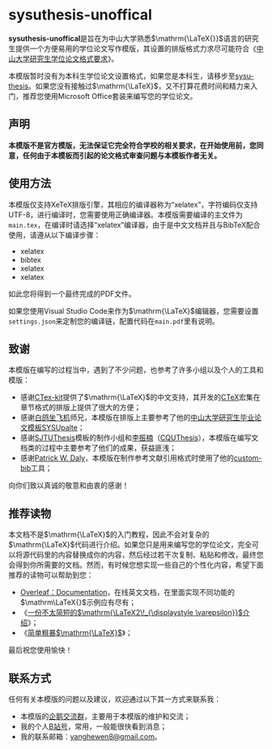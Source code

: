 # sysuthesis-unoffical

**sysuthesis-unoffical**是旨在为中山大学熟悉$\mathrm{\LaTeX{}}$语言的研究生提供一个方便易用的学位论文写作模版，其设置的排版格式力求尽可能符合《[中山大学研究生学位论文格式要求]({https://sysgraduate.sysu.edu.cn/sites/graduate.prod.dpcms4.sysu.edu.cn/files/2019-04/%E4%B8%AD%E5%B1%B1%E5%A4%A7%E5%AD%A6%E7%A0%94%E7%A9%B6%E7%94%9F%E5%AD%A6%E4%BD%8D%E8%AE%BA%E6%96%87%E6%A0%BC%E5%BC%8F%E8%A6%81%E6%B1%82.pdf})》。

本模版暂时没有为本科生学位论文设置格式，如果您是本科生，请移步至[sysu-thesis](https://github.com/SYSU-SCC/sysu-thesis)。如果您没有接触过$\mathrm{\LaTeX}$，又不打算花费时间和精力来入门，推荐您使用Microsoft Office套装来编写您的学位论文。

## 声明

**本模版不是官方模版，无法保证它完全符合学校的相关要求，在开始使用前，您同意，任何由于本模板而引起的论文格式审查问题与本模板作者无关。**


## 使用方法

本模版仅支持XeTeX排版引擎，其相应的编译器称为“xelatex”，字符编码仅支持UTF-8，进行编译时，您需要使用正确编译器。本模版需要编译的主文件为`main.tex`，在编译时请选择“xelatex”编译器，由于是中文文档并且与BibTeX配合使用，请遵从以下编译步骤：

* xelatex
* bibtex
* xelatex
* xelatex

如此您将得到一个最终完成的PDF文件。

如果您使用Visual Studio Code来作为$\mathrm{\LaTeX}$编辑器，您需要设置`settings.json`来定制您的编译链，配置代码在`main.pdf`里有说明。


## 致谢

本模版在编写的过程当中，遇到了不少问题，也参考了许多小组以及个人的工具和模版：

* 感谢[CTex-kit](https://github.com/CTeX-org/ctex-kit)提供了$\mathrm{\LaTeX}$的中文支持，其开发的[CTeX](https://ctan.org/tex-archive/language/chinese/ctex)宏集在章节格式的排版上提供了很大的方便；
* 感谢[白鸽坐飞机](https://www.zhihu.com/people/sgcd-33)师兄，本模版在排版上主要参考了他的[中山大学研究生毕业论文模板SYSUpalte](https://www.overleaf.com/latex/templates/zhong-shan-da-xue-yan-jiu-sheng-bi-ye-lun-wen-mo-ban-sysupalte/kybsnywqbcdc)；
* 感谢[SJTUThesis](https://github.com/sjtug/SJTUThesis)模板的制作小组和[李振楠](https://github.com/nanmu42)（[CQUThesis](https://github.com/nanmu42/CQUThesis)），本模版在编写文档类的过程中主要参考了他们的成果，获益匪浅；
* 感谢[Patrick W. Daly](https://www.ctan.org/author/daly)，本模版在制作参考文献引用格式时使用了他的[custom-bib](https://www.ctan.org/tex-archive/macros/latex/contrib/custom-bib/)工具；

向你们致以真诚的敬意和由衷的感谢！

## 推荐读物
本文档不是$\mathrm{\LaTeX}$的入门教程，因此不会对复杂的$\mathrm{\LaTeX}$代码进行介绍。如果您只是用来编写您的学位论文，完全可以将源代码里的内容替换成你的内容，然后经过若干次复制、粘贴和修改，最终您会得到你所需要的文档。然而，有时候您想实现一些自己的个性化内容，希望下面推荐的读物可以帮助到您：
* [Overleaf：Documentation](https://www.overleaf.com/learn)，在线英文文档，在里面实现不同功能的$\mathrm\LaTeX{}$示例应有尽有；
* 《[一份不太简短的$\mathrm{\LaTeX2\!_{\displaystyle \varepsilon}}$介绍](http://www.ptep-online.com/ctan/lshort_chinese.pdf)》；
* 《[简单粗暴$\mathrm{\LaTeX}$](https://github.com/wklchris/Note-by-LaTeX)》；

最后祝您使用愉快！

## 联系方式

任何有关本模版的问题以及建议，欢迎通过以下其一方式来联系我：
* 本模版的[企鹅交流群](https://jq.qq.com/?_wv=1027&k=eA9mGWmS)，主要用于本模版的维护和交流；
* 我的个人[B站号](https://space.bilibili.com/326100515)，常用，一般能很快看到消息；
* 我的联系邮箱：<yanghewen8@gmail.com>。
